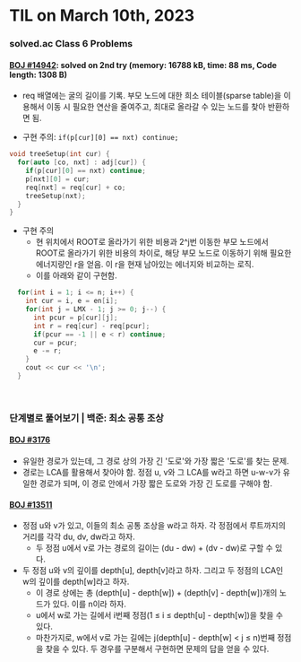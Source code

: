 # **TIL on March 10th, 2023**
### solved.ac Class 6 Problems
#### [BOJ #14942](../../../Problem%20Solving/boj/solvedac/14942-03-10-2023.cpp): solved on 2nd try (memory: 16788 kB, time: 88 ms, Code length: 1308 B)
* req 배열에는 굴의 길이를 기록. 부모 노드에 대한 희소 테이블(sparse table)을 이용해서 이동 시 필요한 연산을 줄여주고, 최대로 올라갈 수 있는 노드를 찾아 반환하면 됨.

* 구현 주의: `if(p[cur][0] == nxt) continue;`
```cpp
void treeSetup(int cur) {
  for(auto [co, nxt] : adj[cur]) {
    if(p[cur][0] == nxt) continue;
    p[nxt][0] = cur;
    req[nxt] = req[cur] + co;
    treeSetup(nxt);
  }
}
```

* 구현 주의
  - 현 위치에서 ROOT로 올라가기 위한 비용과 2^j번 이동한 부모 노드에서 ROOT로 올라가기 위한 비용의 차이로, 해당 부모 노드로 이동하기 위해 필요한 에너지량인 r을 얻음. 이 r을 현재 남아있는 에너지와 비교하는 로직. 
  - 이를 아래와 같이 구현함.
```cpp
  for(int i = 1; i <= n; i++) {
    int cur = i, e = en[i];
    for(int j = LMX - 1; j >= 0; j--) {
      int pcur = p[cur][j];
      int r = req[cur] - req[pcur];
      if(pcur == -1 || e < r) continue;
      cur = pcur;
      e -= r;
    }
    cout << cur << '\n';
  }
```
<br>

### 단계별로 풀어보기 | 백준: 최소 공통 조상
#### [BOJ #3176](../../../Problem%20Solving/boj/Tree/3176-03-09-2023.cpp)
* 유일한 경로가 있는데, 그 경로 상의 가장 긴 '도로'와 가장 짧은 '도로'를 찾는 문제.
* 경로는 LCA를 활용해서 찾아야 함. 정점 u, v와 그 LCA를 w라고 하면 u-w-v가 유일한 경로가 되며, 이 경로 안에서 가장 짧은 도로와 가장 긴 도로를 구해야 함.

#### [BOJ #13511](../../../Problem%20Solving/boj/Tree/13511-03-10-2023.cpp)
* 정점 u와 v가 있고, 이들의 최소 공통 조상을 w라고 하자. 각 정점에서 루트까지의 거리를 각각 du, dv, dw라고 하자.
  - 두 정점 u에서 v로 가는 경로의 길이는 (du - dw) + (dv - dw)로 구할 수 있다.
* 두 정점 u와 v의 깊이를 depth[u], depth[v]라고 하자. 그리고 두 정점의 LCA인 w의 깊이를 depth[w]라고 하자.
  - 이 경로 상에는 총 (depth[u] - depth[w]) + (depth[v] - depth[w])개의 노드가 있다. 이를 n이라 하자.
  - u에서 w로 가는 길에서 i번째 정점(1 ≤ i ≤ depth[u] - depth[w])을 찾을 수 있다.
  - 마찬가지로, w에서 v로 가는 길에는 j(depth[u] - depth[w] < j ≤ n)번째 정점을 찾을 수 있다. 두 경우를 구분해서 구현하면 문제의 답을 얻을 수 있다.
